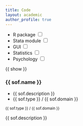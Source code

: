 ```yaml
---
title: Code
layout: academic
author_profile: true
---
```


<!-- {% raw %} -->
<div id="app">
    <div>
      <ul>
        <li class="checkboxlist">
        <label class="container">R package
            <input type="checkbox" v-model="show.rpkg">
            <span class="checkmark"></span>
        </label>
        </li>
        <li class="checkboxlist">
        <label class="container">Stata module
            <input type="checkbox" v-model="show.stata">
            <span class="checkmark"></span>
        </label>
        </li>
        <li class="checkboxlist">
            <label class="container">GUI
                <input type="checkbox" v-model="show.gui">
                <span class="checkmark"></span>
            </label>
        </li>
        <li class="checkboxlist">
            <label class="container">Statistics
                <input type="checkbox" v-model="show.statistics">
                <span class="checkmark"></span>
            </label>
        </li>
        <li class="checkboxlist">
            <label class="container">Psychology
                <input type="checkbox" v-model="show.psychology">
                <span class="checkmark"></span>
            </label>
        </li>
      </ul>
    </div>
    <p>{{ show }}</p>
    <div v-for="sof in softw">
        <h3>{{ sof.name }}</h3>
        <ul class="publist">
          <li class="publist">
          {{ sof.description }}
          </li>
          <li class="publist">
          <a v-bind:href="sof.link">{{ sof.type }}</a> / {{ sof.domain }}
          </li>
        </ul>
        <p><small><a v-bind:href="sof.link">{{ sof.type }}</a> / {{ sof.domain }}</small></p>
        <p>{{ sof.description }}</p>
    </div>
</div>
<!-- {% endraw %} -->

<script>
// software list
var sw = [
        {% for ss in site.data.software %}{
          "name": "{{ ss.name }}",
          "description": "{{ ss.description }}",
          "link": "{{ ss.link }}",
          "type": "{{ ss.type }}",
          "domain": "{{ ss.domain }}"
        }{% unless forloop.last %},{% endunless %}
      {% endfor %}];
//vue app
const app = Vue.createApp({
  data: () => ({
    swa: sw,
    show: {
        rpkg: false,
        stata: false,
        gui: false,
        statistics: false,
        psychology: false,
    },
  }),
  computed: {
    softw: function () {
        var x = [];
        for (i = 0; i < this.swa.length; i++) {
            let add = false;
            if (!this.show.rpkg && !this.show.stata && !this.show.gui && !this.show.statistics && !this.show.psychology) {
                add = true;
            } else {
                if (this.show.rpkg && this.swa[i].type == "R package")
                    add = true;
                if (this.show.stata && this.swa[i].type == "Stata module")
                    add = true;
                if (this.show.gui && this.swa[i].type == "GUI")
                    add = true;
                if (this.show.statistics && this.swa[i].domain == "Statistics")
                    add = true;
                if (this.show.psychology && this.swa[i].domain == "Psychology")
                    add = true;
            }
            if (add)
                x.push(this.swa[i]);
        }
        return x
    }
  }
})
app.mount('#app')
</script>

